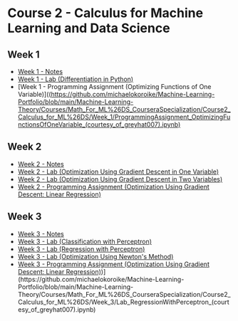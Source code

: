 # Course 2 - Calculus for Machine Learning and Data Science

## Week 1
- [Week 1 - Notes](https://github.com/michaelokoroike/Machine-Learning-Portfolio/blob/main/Machine-Learning-Theory/Courses/Math_For_ML%26DS_CourseraSpecialization/Course2_Calculus_for_ML%26DS/Week_1/Notes)
- [Week 1 - Lab (Differentiation in Python)](https://github.com/michaelokoroike/Machine-Learning-Portfolio/blob/main/Machine-Learning-Theory/Courses/Math_For_ML%26DS_CourseraSpecialization/Course2_Calculus_for_ML%26DS/Week_1/Lab_DifferentiationInPython_(courtesy_of_greyhat007).ipynb)
- [Week 1 - Programming Assignment (Optimizing Functions of One Variable)]((https://github.com/michaelokoroike/Machine-Learning-Portfolio/blob/main/Machine-Learning-Theory/Courses/Math_For_ML%26DS_CourseraSpecialization/Course2_Calculus_for_ML%26DS/Week_1/ProgrammingAssignment_OptimizingFunctionsOfOneVariable_(courtesy_of_greyhat007).ipynb)

## Week 2
- [Week 2 - Notes](https://github.com/michaelokoroike/Machine-Learning-Portfolio/blob/main/Machine-Learning-Theory/Courses/Math_For_ML%26DS_CourseraSpecialization/Course2_Calculus_for_ML%26DS/Week_2/Notes)
- [Week 2 - Lab (Optimization Using Gradient Descent in One Variable)](https://github.com/michaelokoroike/Machine-Learning-Portfolio/blob/main/Machine-Learning-Theory/Courses/Math_For_ML%26DS_CourseraSpecialization/Course2_Calculus_for_ML%26DS/Week_2/Lab_OptimizationUsingGradientDescentInOneVariable_(courtesy_of_greyhat007).ipynb)
- [Week 2 - Lab (Optimization Using Gradient Descent in Two Variables)](https://github.com/michaelokoroike/Machine-Learning-Portfolio/blob/main/Machine-Learning-Theory/Courses/Math_For_ML%26DS_CourseraSpecialization/Course2_Calculus_for_ML%26DS/Week_2/Lab_OptimizationUsingGradientDescentInTwoVariables_(courtesy_of_greyhat007).ipynb)
- [Week 2 - Programming Assignment (Optimization Using Gradient Descent: Linear Regression)](https://github.com/michaelokoroike/Machine-Learning-Portfolio/blob/main/Machine-Learning-Theory/Courses/Math_For_ML%26DS_CourseraSpecialization/Course2_Calculus_for_ML%26DS/Week_2/ProgrammingAssignment_OptimizationUsingGradientDescent%3ALinearRegression_(courtesy_of_greyhat007).ipynb)

## Week 3
- [Week 3 - Notes](https://github.com/michaelokoroike/Machine-Learning-Portfolio/blob/main/Machine-Learning-Theory/Courses/Math_For_ML%26DS_CourseraSpecialization/Course2_Calculus_for_ML%26DS/Week_3/Notes)
- [Week 3 - Lab (Classification with Perceptron)](https://github.com/michaelokoroike/Machine-Learning-Portfolio/blob/main/Machine-Learning-Theory/Courses/Math_For_ML%26DS_CourseraSpecialization/Course2_Calculus_for_ML%26DS/Week_3/Lab_ClassificationWithPerceptron_(courtesy_of_greyhat007).ipynb)
- [Week 3 - Lab (Regression with Perceptron)](https://github.com/michaelokoroike/Machine-Learning-Portfolio/blob/main/Machine-Learning-Theory/Courses/Math_For_ML%26DS_CourseraSpecialization/Course2_Calculus_for_ML%26DS/Week_3/Lab_RegressionWithPerceptron_(courtesy_of_greyhat007).ipynb)
- [Week 3 - Lab (Optimization Using Newton's Method)](https://github.com/michaelokoroike/Machine-Learning-Portfolio/blob/main/Machine-Learning-Theory/Courses/Math_For_ML%26DS_CourseraSpecialization/Course2_Calculus_for_ML%26DS/Week_3/Lab_OptimizationUsingNewtonsMethod_(courtesy_of_greyhat007).ipynb)
- [Week 3 - Programming Assignment (Optimization Using Gradient Descent: Linear Regression)](https://github.com/michaelokoroike/Machine-Learning-Portfolio/blob/main/Machine-Learning-Theory/Courses/Math_For_ML%26DS_CourseraSpecialization/Course2_Calculus_for_ML%26DS/Week_3/ProgrammingAssignment_NeuralNetworkWithTwoLayers_(courtesy_of_greyhat007).ipynb))](https://github.com/michaelokoroike/Machine-Learning-Portfolio/blob/main/Machine-Learning-Theory/Courses/Math_For_ML%26DS_CourseraSpecialization/Course2_Calculus_for_ML%26DS/Week_3/Lab_RegressionWithPerceptron_(courtesy_of_greyhat007).ipynb)
